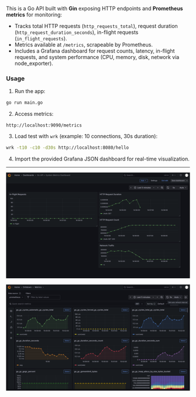 
This is a Go API built with **Gin** exposing HTTP endpoints and **Prometheus metrics** for monitoring:

* Tracks total HTTP requests (`http_requests_total`), request duration (`http_request_duration_seconds`), in-flight requests (`in_flight_requests`).
* Metrics available at `/metrics`, scrapeable by Prometheus.
* Includes a Grafana dashboard for request counts, latency, in-flight requests, and system performance (CPU, memory, disk, network via node\_exporter).

### Usage

1. Run the app:

```bash
go run main.go
```

2. Access metrics:

```
http://localhost:9090/metrics
```

3. Load test with `wrk` (example: 10 connections, 30s duration):

```bash
wrk -t10 -c10 -d30s http://localhost:8080/hello
```

4. Import the provided Grafana JSON dashboard for real-time visualization.

--- 

![Dashboord](./Screenshot%202025-08-19%20at%2014-59-01%20Go%20API%20System%20Metrics%20Dashboard%20-%20Dashboards%20-%20Grafana.png)

![Drilldown](./Screenshot%202025-08-19%20at%2015-02-30%20-%20Metrics%20-%20Drilldown%20-%20Grafana.png)
